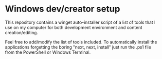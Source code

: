# Windows dev/creator setup
This repository contains a winget auto-installer script of a list of tools that I use on my computer for both development environment and content creation/editing. 

Feel free to add/modify the list of tools included. To automatically install the applications forgetting the boring "next, next, install" just run the .ps1 file from the PowerShell or Windows Terminal.

